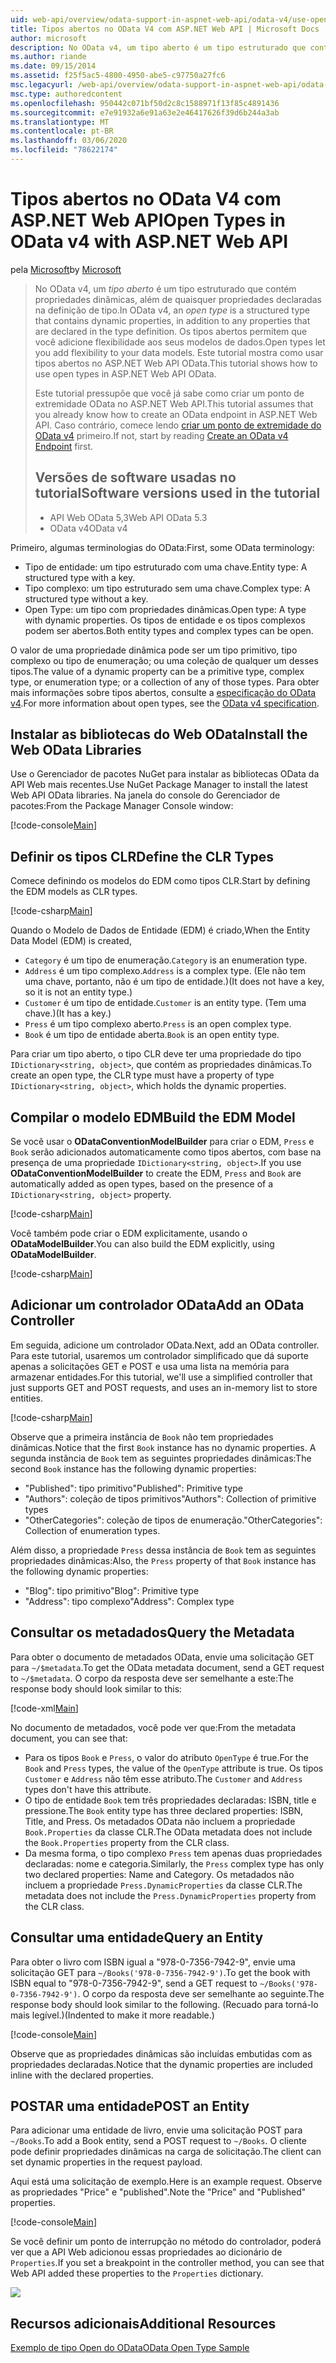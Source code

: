 ```yaml
---
uid: web-api/overview/odata-support-in-aspnet-web-api/odata-v4/use-open-types-in-odata-v4
title: Tipos abertos no OData V4 com ASP.NET Web API | Microsoft Docs
author: microsoft
description: No OData v4, um tipo aberto é um tipo estruturado que contém propriedades dinâmicas, além de quaisquer propriedades declaradas na definição de tipo. Abrir...
ms.author: riande
ms.date: 09/15/2014
ms.assetid: f25f5ac5-4800-4950-abe5-c97750a27fc6
msc.legacyurl: /web-api/overview/odata-support-in-aspnet-web-api/odata-v4/use-open-types-in-odata-v4
msc.type: authoredcontent
ms.openlocfilehash: 950442c071bf50d2c8c1588971f13f85c4891436
ms.sourcegitcommit: e7e91932a6e91a63e2e46417626f39d6b244a3ab
ms.translationtype: MT
ms.contentlocale: pt-BR
ms.lasthandoff: 03/06/2020
ms.locfileid: "78622174"
---
```

# <a name="open-types-in-odata-v4-with-aspnet-web-api"></a><span data-ttu-id="a4277-104">Tipos abertos no OData V4 com ASP.NET Web API</span><span class="sxs-lookup"><span data-stu-id="a4277-104">Open Types in OData v4 with ASP.NET Web API</span></span>

<span data-ttu-id="a4277-105">pela [Microsoft](https://github.com/microsoft)</span><span class="sxs-lookup"><span data-stu-id="a4277-105">by [Microsoft](https://github.com/microsoft)</span></span>

> <span data-ttu-id="a4277-106">No OData v4, um *tipo aberto* é um tipo estruturado que contém propriedades dinâmicas, além de quaisquer propriedades declaradas na definição de tipo.</span><span class="sxs-lookup"><span data-stu-id="a4277-106">In OData v4, an *open type* is a structured type that contains dynamic properties, in addition to any properties that are declared in the type definition.</span></span> <span data-ttu-id="a4277-107">Os tipos abertos permitem que você adicione flexibilidade aos seus modelos de dados.</span><span class="sxs-lookup"><span data-stu-id="a4277-107">Open types let you add flexibility to your data models.</span></span> <span data-ttu-id="a4277-108">Este tutorial mostra como usar tipos abertos no ASP.NET Web API OData.</span><span class="sxs-lookup"><span data-stu-id="a4277-108">This tutorial shows how to use open types in ASP.NET Web API OData.</span></span>
> 
> <span data-ttu-id="a4277-109">Este tutorial pressupõe que você já sabe como criar um ponto de extremidade OData no ASP.NET Web API.</span><span class="sxs-lookup"><span data-stu-id="a4277-109">This tutorial assumes that you already know how to create an OData endpoint in ASP.NET Web API.</span></span> <span data-ttu-id="a4277-110">Caso contrário, comece lendo [criar um ponto de extremidade do OData v4](create-an-odata-v4-endpoint.md) primeiro.</span><span class="sxs-lookup"><span data-stu-id="a4277-110">If not, start by reading [Create an OData v4 Endpoint](create-an-odata-v4-endpoint.md) first.</span></span>
> 
> ## <a name="software-versions-used-in-the-tutorial"></a><span data-ttu-id="a4277-111">Versões de software usadas no tutorial</span><span class="sxs-lookup"><span data-stu-id="a4277-111">Software versions used in the tutorial</span></span>
> 
> 
> - <span data-ttu-id="a4277-112">API Web OData 5,3</span><span class="sxs-lookup"><span data-stu-id="a4277-112">Web API OData 5.3</span></span>
> - <span data-ttu-id="a4277-113">OData v4</span><span class="sxs-lookup"><span data-stu-id="a4277-113">OData v4</span></span>

<span data-ttu-id="a4277-114">Primeiro, algumas terminologias do OData:</span><span class="sxs-lookup"><span data-stu-id="a4277-114">First, some OData terminology:</span></span>

- <span data-ttu-id="a4277-115">Tipo de entidade: um tipo estruturado com uma chave.</span><span class="sxs-lookup"><span data-stu-id="a4277-115">Entity type: A structured type with a key.</span></span>
- <span data-ttu-id="a4277-116">Tipo complexo: um tipo estruturado sem uma chave.</span><span class="sxs-lookup"><span data-stu-id="a4277-116">Complex type: A structured type without a key.</span></span>
- <span data-ttu-id="a4277-117">Open Type: um tipo com propriedades dinâmicas.</span><span class="sxs-lookup"><span data-stu-id="a4277-117">Open type: A type with dynamic properties.</span></span> <span data-ttu-id="a4277-118">Os tipos de entidade e os tipos complexos podem ser abertos.</span><span class="sxs-lookup"><span data-stu-id="a4277-118">Both entity types and complex types can be open.</span></span>

<span data-ttu-id="a4277-119">O valor de uma propriedade dinâmica pode ser um tipo primitivo, tipo complexo ou tipo de enumeração; ou uma coleção de qualquer um desses tipos.</span><span class="sxs-lookup"><span data-stu-id="a4277-119">The value of a dynamic property can be a primitive type, complex type, or enumeration type; or a collection of any of those types.</span></span> <span data-ttu-id="a4277-120">Para obter mais informações sobre tipos abertos, consulte a [especificação do OData v4](http://www.odata.org/documentation/odata-version-4-0/).</span><span class="sxs-lookup"><span data-stu-id="a4277-120">For more information about open types, see the [OData v4 specification](http://www.odata.org/documentation/odata-version-4-0/).</span></span>

## <a name="install-the-web-odata-libraries"></a><span data-ttu-id="a4277-121">Instalar as bibliotecas do Web OData</span><span class="sxs-lookup"><span data-stu-id="a4277-121">Install the Web OData Libraries</span></span>

<span data-ttu-id="a4277-122">Use o Gerenciador de pacotes NuGet para instalar as bibliotecas OData da API Web mais recentes.</span><span class="sxs-lookup"><span data-stu-id="a4277-122">Use NuGet Package Manager to install the latest Web API OData libraries.</span></span> <span data-ttu-id="a4277-123">Na janela do console do Gerenciador de pacotes:</span><span class="sxs-lookup"><span data-stu-id="a4277-123">From the Package Manager Console window:</span></span>

[!code-console[Main](use-open-types-in-odata-v4/samples/sample1.cmd)]

## <a name="define-the-clr-types"></a><span data-ttu-id="a4277-124">Definir os tipos CLR</span><span class="sxs-lookup"><span data-stu-id="a4277-124">Define the CLR Types</span></span>

<span data-ttu-id="a4277-125">Comece definindo os modelos do EDM como tipos CLR.</span><span class="sxs-lookup"><span data-stu-id="a4277-125">Start by defining the EDM models as CLR types.</span></span>

[!code-csharp[Main](use-open-types-in-odata-v4/samples/sample2.cs)]

<span data-ttu-id="a4277-126">Quando o Modelo de Dados de Entidade (EDM) é criado,</span><span class="sxs-lookup"><span data-stu-id="a4277-126">When the Entity Data Model (EDM) is created,</span></span>

- <span data-ttu-id="a4277-127">`Category` é um tipo de enumeração.</span><span class="sxs-lookup"><span data-stu-id="a4277-127">`Category` is an enumeration type.</span></span>
- <span data-ttu-id="a4277-128">`Address` é um tipo complexo.</span><span class="sxs-lookup"><span data-stu-id="a4277-128">`Address` is a complex type.</span></span> <span data-ttu-id="a4277-129">(Ele não tem uma chave, portanto, não é um tipo de entidade.)</span><span class="sxs-lookup"><span data-stu-id="a4277-129">(It does not have a key, so it is not an entity type.)</span></span>
- <span data-ttu-id="a4277-130">`Customer` é um tipo de entidade.</span><span class="sxs-lookup"><span data-stu-id="a4277-130">`Customer` is an entity type.</span></span> <span data-ttu-id="a4277-131">(Tem uma chave.)</span><span class="sxs-lookup"><span data-stu-id="a4277-131">(It has a key.)</span></span>
- <span data-ttu-id="a4277-132">`Press` é um tipo complexo aberto.</span><span class="sxs-lookup"><span data-stu-id="a4277-132">`Press` is an open complex type.</span></span>
- <span data-ttu-id="a4277-133">`Book` é um tipo de entidade aberta.</span><span class="sxs-lookup"><span data-stu-id="a4277-133">`Book` is an open entity type.</span></span>

<span data-ttu-id="a4277-134">Para criar um tipo aberto, o tipo CLR deve ter uma propriedade do tipo `IDictionary<string, object>`, que contém as propriedades dinâmicas.</span><span class="sxs-lookup"><span data-stu-id="a4277-134">To create an open type, the CLR type must have a property of type `IDictionary<string, object>`, which holds the dynamic properties.</span></span>

## <a name="build-the-edm-model"></a><span data-ttu-id="a4277-135">Compilar o modelo EDM</span><span class="sxs-lookup"><span data-stu-id="a4277-135">Build the EDM Model</span></span>

<span data-ttu-id="a4277-136">Se você usar o **ODataConventionModelBuilder** para criar o EDM, `Press` e `Book` serão adicionados automaticamente como tipos abertos, com base na presença de uma propriedade `IDictionary<string, object>`.</span><span class="sxs-lookup"><span data-stu-id="a4277-136">If you use **ODataConventionModelBuilder** to create the EDM, `Press` and `Book` are automatically added as open types, based on the presence of a `IDictionary<string, object>` property.</span></span>

[!code-csharp[Main](use-open-types-in-odata-v4/samples/sample3.cs)]

<span data-ttu-id="a4277-137">Você também pode criar o EDM explicitamente, usando o **ODataModelBuilder**.</span><span class="sxs-lookup"><span data-stu-id="a4277-137">You can also build the EDM explicitly, using **ODataModelBuilder**.</span></span>

[!code-csharp[Main](use-open-types-in-odata-v4/samples/sample4.cs)]

## <a name="add-an-odata-controller"></a><span data-ttu-id="a4277-138">Adicionar um controlador OData</span><span class="sxs-lookup"><span data-stu-id="a4277-138">Add an OData Controller</span></span>

<span data-ttu-id="a4277-139">Em seguida, adicione um controlador OData.</span><span class="sxs-lookup"><span data-stu-id="a4277-139">Next, add an OData controller.</span></span> <span data-ttu-id="a4277-140">Para este tutorial, usaremos um controlador simplificado que dá suporte apenas a solicitações GET e POST e usa uma lista na memória para armazenar entidades.</span><span class="sxs-lookup"><span data-stu-id="a4277-140">For this tutorial, we'll use a simplified controller that just supports GET and POST requests, and uses an in-memory list to store entities.</span></span>

[!code-csharp[Main](use-open-types-in-odata-v4/samples/sample5.cs)]

<span data-ttu-id="a4277-141">Observe que a primeira instância de `Book` não tem propriedades dinâmicas.</span><span class="sxs-lookup"><span data-stu-id="a4277-141">Notice that the first `Book` instance has no dynamic properties.</span></span> <span data-ttu-id="a4277-142">A segunda instância de `Book` tem as seguintes propriedades dinâmicas:</span><span class="sxs-lookup"><span data-stu-id="a4277-142">The second `Book` instance has the following dynamic properties:</span></span>

- <span data-ttu-id="a4277-143">"Published": tipo primitivo</span><span class="sxs-lookup"><span data-stu-id="a4277-143">"Published": Primitive type</span></span>
- <span data-ttu-id="a4277-144">"Authors": coleção de tipos primitivos</span><span class="sxs-lookup"><span data-stu-id="a4277-144">"Authors": Collection of primitive types</span></span>
- <span data-ttu-id="a4277-145">"OtherCategories": coleção de tipos de enumeração.</span><span class="sxs-lookup"><span data-stu-id="a4277-145">"OtherCategories": Collection of enumeration types.</span></span>

<span data-ttu-id="a4277-146">Além disso, a propriedade `Press` dessa instância de `Book` tem as seguintes propriedades dinâmicas:</span><span class="sxs-lookup"><span data-stu-id="a4277-146">Also, the `Press` property of that `Book` instance has the following dynamic properties:</span></span>

- <span data-ttu-id="a4277-147">"Blog": tipo primitivo</span><span class="sxs-lookup"><span data-stu-id="a4277-147">"Blog": Primitive type</span></span>
- <span data-ttu-id="a4277-148">"Address": tipo complexo</span><span class="sxs-lookup"><span data-stu-id="a4277-148">"Address": Complex type</span></span>

## <a name="query-the-metadata"></a><span data-ttu-id="a4277-149">Consultar os metadados</span><span class="sxs-lookup"><span data-stu-id="a4277-149">Query the Metadata</span></span>

<span data-ttu-id="a4277-150">Para obter o documento de metadados OData, envie uma solicitação GET para `~/$metadata`.</span><span class="sxs-lookup"><span data-stu-id="a4277-150">To get the OData metadata document, send a GET request to `~/$metadata`.</span></span> <span data-ttu-id="a4277-151">O corpo da resposta deve ser semelhante a este:</span><span class="sxs-lookup"><span data-stu-id="a4277-151">The response body should look similar to this:</span></span>

[!code-xml[Main](use-open-types-in-odata-v4/samples/sample6.xml?highlight=5,21)]

<span data-ttu-id="a4277-152">No documento de metadados, você pode ver que:</span><span class="sxs-lookup"><span data-stu-id="a4277-152">From the metadata document, you can see that:</span></span>

- <span data-ttu-id="a4277-153">Para os tipos `Book` e `Press`, o valor do atributo `OpenType` é true.</span><span class="sxs-lookup"><span data-stu-id="a4277-153">For the `Book` and `Press` types, the value of the `OpenType` attribute is true.</span></span> <span data-ttu-id="a4277-154">Os tipos `Customer` e `Address` não têm esse atributo.</span><span class="sxs-lookup"><span data-stu-id="a4277-154">The `Customer` and `Address` types don't have this attribute.</span></span>
- <span data-ttu-id="a4277-155">O tipo de entidade `Book` tem três propriedades declaradas: ISBN, title e pressione.</span><span class="sxs-lookup"><span data-stu-id="a4277-155">The `Book` entity type has three declared properties: ISBN, Title, and Press.</span></span> <span data-ttu-id="a4277-156">Os metadados OData não incluem a propriedade `Book.Properties` da classe CLR.</span><span class="sxs-lookup"><span data-stu-id="a4277-156">The OData metadata does not include the `Book.Properties` property from the CLR class.</span></span>
- <span data-ttu-id="a4277-157">Da mesma forma, o tipo complexo `Press` tem apenas duas propriedades declaradas: nome e categoria.</span><span class="sxs-lookup"><span data-stu-id="a4277-157">Similarly, the `Press` complex type has only two declared properties: Name and Category.</span></span> <span data-ttu-id="a4277-158">Os metadados não incluem a propriedade `Press.DynamicProperties` da classe CLR.</span><span class="sxs-lookup"><span data-stu-id="a4277-158">The metadata does not include the `Press.DynamicProperties` property from the CLR class.</span></span>

## <a name="query-an-entity"></a><span data-ttu-id="a4277-159">Consultar uma entidade</span><span class="sxs-lookup"><span data-stu-id="a4277-159">Query an Entity</span></span>

<span data-ttu-id="a4277-160">Para obter o livro com ISBN igual a "978-0-7356-7942-9", envie uma solicitação GET para `~/Books('978-0-7356-7942-9')`.</span><span class="sxs-lookup"><span data-stu-id="a4277-160">To get the book with ISBN equal to "978-0-7356-7942-9", send a GET request to `~/Books('978-0-7356-7942-9')`.</span></span> <span data-ttu-id="a4277-161">O corpo da resposta deve ser semelhante ao seguinte.</span><span class="sxs-lookup"><span data-stu-id="a4277-161">The response body should look similar to the following.</span></span> <span data-ttu-id="a4277-162">(Recuado para torná-lo mais legível.)</span><span class="sxs-lookup"><span data-stu-id="a4277-162">(Indented to make it more readable.)</span></span>

[!code-console[Main](use-open-types-in-odata-v4/samples/sample7.cmd?highlight=8-13,15-23)]

<span data-ttu-id="a4277-163">Observe que as propriedades dinâmicas são incluídas embutidas com as propriedades declaradas.</span><span class="sxs-lookup"><span data-stu-id="a4277-163">Notice that the dynamic properties are included inline with the declared properties.</span></span>

## <a name="post-an-entity"></a><span data-ttu-id="a4277-164">POSTAR uma entidade</span><span class="sxs-lookup"><span data-stu-id="a4277-164">POST an Entity</span></span>

<span data-ttu-id="a4277-165">Para adicionar uma entidade de livro, envie uma solicitação POST para `~/Books`.</span><span class="sxs-lookup"><span data-stu-id="a4277-165">To add a Book entity, send a POST request to `~/Books`.</span></span> <span data-ttu-id="a4277-166">O cliente pode definir propriedades dinâmicas na carga de solicitação.</span><span class="sxs-lookup"><span data-stu-id="a4277-166">The client can set dynamic properties in the request payload.</span></span>

<span data-ttu-id="a4277-167">Aqui está uma solicitação de exemplo.</span><span class="sxs-lookup"><span data-stu-id="a4277-167">Here is an example request.</span></span> <span data-ttu-id="a4277-168">Observe as propriedades "Price" e "published".</span><span class="sxs-lookup"><span data-stu-id="a4277-168">Note the "Price" and "Published" properties.</span></span>

[!code-console[Main](use-open-types-in-odata-v4/samples/sample8.cmd?highlight=10)]

<span data-ttu-id="a4277-169">Se você definir um ponto de interrupção no método do controlador, poderá ver que a API Web adicionou essas propriedades ao dicionário de `Properties`.</span><span class="sxs-lookup"><span data-stu-id="a4277-169">If you set a breakpoint in the controller method, you can see that Web API added these properties to the `Properties` dictionary.</span></span>

![](use-open-types-in-odata-v4/_static/image1.png)

## <a name="additional-resources"></a><span data-ttu-id="a4277-170">Recursos adicionais</span><span class="sxs-lookup"><span data-stu-id="a4277-170">Additional Resources</span></span>

[<span data-ttu-id="a4277-171">Exemplo de tipo Open do OData</span><span class="sxs-lookup"><span data-stu-id="a4277-171">OData Open Type Sample</span></span>](http://aspnet.codeplex.com/sourcecontrol/latest#Samples/WebApi/OData/v4/ODataOpenTypeSample/ReadMe.txt)
